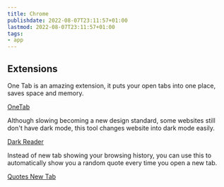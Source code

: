 ```yaml
---
title: Chrome
publishdate: 2022-08-07T23:11:57+01:00
lastmod: 2022-08-07T23:11:57+01:00
tags: 
- app
---
```








## Extensions



One Tab is an amazing extension, it puts your open tabs into one place, saves space and memory.

[OneTab](https://chrome.google.com/webstore/detail/onetab/chphlpgkkbolifaimnlloiipkdnihall)



Although slowing becoming a new design standard, some websites still don't have dark mode, this tool changes website into dark mode easily.

[Dark Reader](https://chrome.google.com/webstore/detail/dark-reader/eimadpbcbfnmbkopoojfekhnkhdbieeh)



Instead of new tab showing your browsing history, you can use this to automatically show you a random quote every time you open a new tab.

[Quotes New Tab](https://chrome.google.com/webstore/detail/quotes-new-tab/fnhpicigolcacikdjdocmkfnplmefadg)





